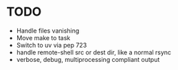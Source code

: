 # TODO

- Handle files vanishing
- Move make to task
- Switch to uv via pep 723
- handle remote-shell src or dest dir, like a normal rsync
- verbose, debug, multiprocessing compliant output
